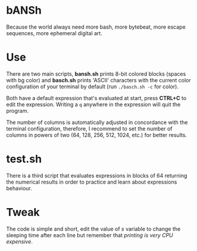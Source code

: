 # bANSh

Because the world always need more bash, more bytebeat, more escape sequences, more ephemeral digital art.

# Use

There are two main scripts, **bansh.sh** prints 8-bit colored blocks (spaces with bg color) and **basch.sh** prints 'ASCII' characters with the current color configuration of your terminal by default (run `./basch.sh -c` for color).

Both have a default expression that's evaluated at start, press **CTRL+C** to edit the expression. Writing a `q` anywhere in the expression will quit the program.

The number of columns is automatically adjusted in concordance with the terminal configuration, therefore, I recommend to set the number of columns in powers of two (64, 128, 256, 512, 1024, etc.) for better results.

# test.sh

There is a third script that evaluates expressions in blocks of 64 returning the numerical results in order to practice and learn about expressions behaviour.

# Tweak

The code is simple and short, edit the value of *s* variable to change the sleeping time after each line but remember that *printing is very CPU expensive*.

